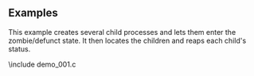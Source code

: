 ## Examples ##
This example creates several child processes and lets them enter the zombie/defunct state.
It then locates the children and reaps each child's status.

\include demo_001.c

